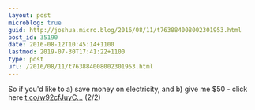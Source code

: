 ```yaml
---
layout: post
microblog: true
guid: http://joshua.micro.blog/2016/08/11/t763884008002301953.html
post_id: 35190
date: 2016-08-12T10:45:14+1100
lastmod: 2019-07-30T17:41:22+1100
type: post
url: /2016/08/11/t763884008002301953.html
---
```

So if you'd like to a) save money on electricity, and b) give me $50 - click here [t.co/w92cfJuyC...](https://t.co/w92cfJuyCv) (2/2)
